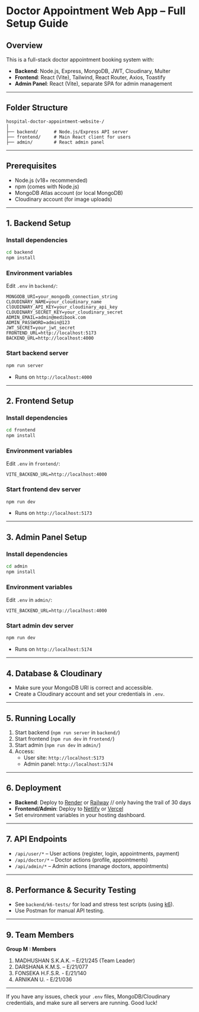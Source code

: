 # Doctor Appointment Web App – Full Setup Guide

## Overview

This is a full-stack doctor appointment booking system with:
- **Backend**: Node.js, Express, MongoDB, JWT, Cloudinary, Multer
- **Frontend**: React (Vite), Tailwind, React Router, Axios, Toastify
- **Admin Panel**: React (Vite), separate SPA for admin management

---

## Folder Structure

```
hospital-doctor-appointment-website-/
│
├── backend/      # Node.js/Express API server
├── frontend/     # Main React client for users
├── admin/        # React admin panel
```

---

## Prerequisites

- Node.js (v18+ recommended)
- npm (comes with Node.js)
- MongoDB Atlas account (or local MongoDB)
- Cloudinary account (for image uploads)

---

## 1. Backend Setup

### Install dependencies

```sh
cd backend
npm install
```

### Environment variables

Edit `.env` in `backend/`:

```
MONGODB_URI=your_mongodb_connection_string
CLOUDINARY_NAME=your_cloudinary_name
ClOUDINARY_API_KEY=your_cloudinary_api_key
CLOUDINARY_SECRET_KEY=your_cloudinary_secret
ADMIN_EMAIL=admin@medibook.com
ADMIN_PASSWORD=admin@123
JWT_SECRET=your_jwt_secret
FRONTEND_URL=http://localhost:5173
BACKEND_URL=http://localhost:4000
```

### Start backend server

```sh
npm run server
```
- Runs on `http://localhost:4000`

---

## 2. Frontend Setup

### Install dependencies

```sh
cd frontend
npm install
```

### Environment variables

Edit `.env` in `frontend/`:

```
VITE_BACKEND_URL=http://localhost:4000
```

### Start frontend dev server

```sh
npm run dev
```
- Runs on `http://localhost:5173`

---

## 3. Admin Panel Setup

### Install dependencies

```sh
cd admin
npm install
```

### Environment variables

Edit `.env` in `admin/`:

```
VITE_BACKEND_URL=http://localhost:4000
```

### Start admin dev server

```sh
npm run dev
```
- Runs on `http://localhost:5174`

---

## 4. Database & Cloudinary

- Make sure your MongoDB URI is correct and accessible.
- Create a Cloudinary account and set your credentials in `.env`.

---

## 5. Running Locally

1. Start backend (`npm run server` in `backend/`)
2. Start frontend (`npm run dev` in `frontend/`)
3. Start admin (`npm run dev` in `admin/`)
4. Access:
	- User site: `http://localhost:5173`
	- Admin panel: `http://localhost:5174`

---

## 6. Deployment

- **Backend**: Deploy to [Render](https://render.com/) or [Railway](https://railway.app/) // only having the trail of 30 days
- **Frontend/Admin**: Deploy to [Netlify](https://netlify.com/) or [Vercel](https://vercel.com/)
- Set environment variables in your hosting dashboard.

---

## 7. API Endpoints

- `/api/user/*` – User actions (register, login, appointments, payment)
- `/api/doctor/*` – Doctor actions (profile, appointments)
- `/api/admin/*` – Admin actions (manage doctors, appointments)

---

## 8. Performance & Security Testing

- See `backend/k6-tests/` for load and stress test scripts (using [k6](https://k6.io/)).
- Use Postman for manual API testing.

---

## 9. Team Members

**Group M : Members**
1. MADHUSHAN S.K.A.K. – E/21/245 (Team Leader)
2. DARSHANA K.M.S.  – E/21/077
3. FONSEKA H.F.S.R. - E/21/140
4. ARNIKAN U.  - E/21/036

---

If you have any issues, check your `.env` files, MongoDB/Cloudinary credentials, and make sure all servers are running. Good luck!
